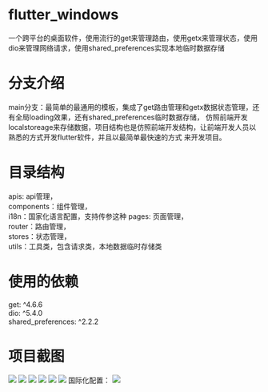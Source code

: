 # flutter_windows

一个跨平台的桌面软件，使用流行的get来管理路由，使用getx来管理状态，使用dio来管理网络请求，使用shared_preferences实现本地临时数据存储

# 分支介绍

main分支：最简单的最通用的模板，集成了get路由管理和getx数据状态管理，还有全局loading效果，还有shared_preferences临时数据存储，
仿照前端开发localstoreage来存储数据，项目结构也是仿照前端开发结构，让前端开发人员以熟悉的方式开发flutter软件，并且以最简单最快速的方式
来开发项目。

# 目录结构

apis: api管理，  
components：组件管理，  
i18n：国家化语言配置，支持传参这种
pages: 页面管理，  
router：路由管理，  
stores：状态管理，  
utils：工具类，包含请求类，本地数据临时存储类

# 使用的依赖

get: ^4.6.6  
dio: ^5.4.0  
shared_preferences: ^2.2.2

# 项目截图

![](https://jsd.cdn.zzko.cn/gh/1024huijia/FileHub@main/root/flutter/1705289866045image.png)
![](https://jsd.cdn.zzko.cn/gh/1024huijia/FileHub@main/root/flutter/1705289874889image.png)
![](https://jsd.cdn.zzko.cn/gh/1024huijia/FileHub@main/root/flutter/1705289906511image.png)
![](https://jsd.cdn.zzko.cn/gh/1024huijia/FileHub@main/root/flutter/1705289916595image.png)
![](https://jsd.cdn.zzko.cn/gh/1024huijia/FileHub@main/root/flutter/1705289924713image.png)
![](https://jsd.cdn.zzko.cn/gh/1024huijia/FileHub@main/root/flutter/1705289936286image.png)
国际化配置：
![](https://jsd.cdn.zzko.cn/gh/1024huijia/FileHub@main/root/flutter/1705299265544image.png)